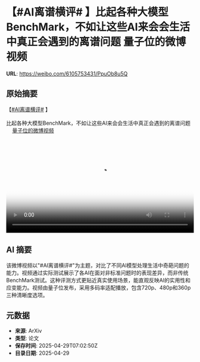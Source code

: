 # 【#AI离谱横评# 】比起各种大模型BenchMark，不如让这些AI来会会生活中真正会遇到的离谱问题 量子位的微博视频

**URL**: https://weibo.com/6105753431/PpuOb8u5Q

## 原始摘要

【<a href="https://m.weibo.cn/search?containerid=231522type%3D1%26t%3D10%26q%3D%23AI%E7%A6%BB%E8%B0%B1%E6%A8%AA%E8%AF%84%23&amp;extparam=%23AI%E7%A6%BB%E8%B0%B1%E6%A8%AA%E8%AF%84%23" data-hide=""><span class="surl-text">#AI离谱横评#</span></a> 】<br><br>比起各种大模型BenchMark，不如让这些AI来会会生活中真正会遇到的离谱问题 <a href="https://video.weibo.com/show?fid=1034:5160764701343815" data-hide=""><span class="url-icon"><img style="width: 1rem;height: 1rem" src="https://h5.sinaimg.cn/upload/2015/09/25/3/timeline_card_small_video_default.png" referrerpolicy="no-referrer"></span><span class="surl-text">量子位的微博视频</span></a> <br clear="both"><div style="clear: both"></div><video controls="controls" poster="https://tvax3.sinaimg.cn/orj480/006Fd7o3gy1i0xmri6o34j31hc0u04pk.jpg" style="width: 100%"><source src="https://f.video.weibocdn.com/o0/briBJxkxlx08nQLyez6M010412051zVd0E020.mp4?label=mp4_720p&amp;template=1280x720.25.0&amp;ori=0&amp;ps=1CwnkDw1GXwCQx&amp;Expires=1745913744&amp;ssig=ndj5FhSjSv&amp;KID=unistore,video"><source src="https://f.video.weibocdn.com/o0/WQCd3WXNlx08nQLwYPHG01041202Cesi0E010.mp4?label=mp4_hd&amp;template=852x480.25.0&amp;ori=0&amp;ps=1CwnkDw1GXwCQx&amp;Expires=1745913744&amp;ssig=bdz6J9K0XS&amp;KID=unistore,video"><source src="https://f.video.weibocdn.com/o0/DdMcclHIlx08nQLwvemQ01041201C9ji0E010.mp4?label=mp4_ld&amp;template=640x360.25.0&amp;ori=0&amp;ps=1CwnkDw1GXwCQx&amp;Expires=1745913744&amp;ssig=cL2TTV64Uk&amp;KID=unistore,video"><p>视频无法显示，请前往<a href="https://video.weibo.com/show?fid=1034%3A5160764701343815" target="_blank" rel="noopener noreferrer">微博视频</a>观看。</p></video>

## AI 摘要

该微博视频以"#AI离谱横评#"为主题，对比了不同AI模型处理生活中奇葩问题的能力。视频通过实际测试展示了各AI在面对非标准问题时的表现差异，而非传统BenchMark测试。这种评测方式更贴近真实使用场景，能直观反映AI的实用性和应变能力。视频由量子位发布，采用多码率适配播放，包含720p、480p和360p三种清晰度选项。

## 元数据

- **来源**: ArXiv
- **类型**: 论文
- **保存时间**: 2025-04-29T07:02:50Z
- **目录日期**: 2025-04-29
